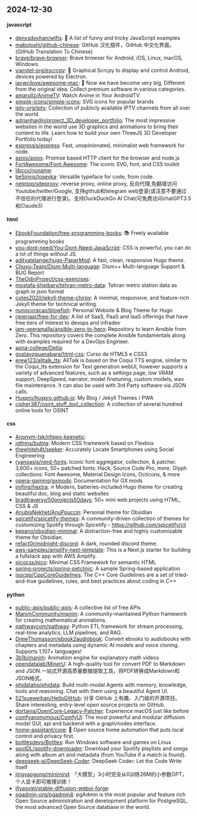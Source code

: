 ## 2024-12-30

#### javascript
* [denysdovhan/wtfjs](https://github.com/denysdovhan/wtfjs): 🤪 A list of funny and tricky JavaScript examples
* [maboloshi/github-chinese](https://github.com/maboloshi/github-chinese): GitHub 汉化插件，GitHub 中文化界面。 (GitHub Translation To Chinese)
* [brave/brave-browser](https://github.com/brave/brave-browser): Brave browser for Android, iOS, Linux, macOS, Windows.
* [viarotel-org/escrcpy](https://github.com/viarotel-org/escrcpy): 📱 Graphical Scrcpy to display and control Android, devices powered by Electron.
* [jaywcjlove/awesome-mac](https://github.com/jaywcjlove/awesome-mac):  Now we have become very big, Different from the original idea. Collect premium software in various categories.
* [amarullz/AnimeTV](https://github.com/amarullz/AnimeTV): Watch Anime in Your AndroidTV
* [simple-icons/simple-icons](https://github.com/simple-icons/simple-icons): SVG icons for popular brands
* [iptv-org/iptv](https://github.com/iptv-org/iptv): Collection of publicly available IPTV channels from all over the world
* [adrianhajdin/project_3D_developer_portfolio](https://github.com/adrianhajdin/project_3D_developer_portfolio): The most impressive websites in the world use 3D graphics and animations to bring their content to life. Learn how to build your own ThreeJS 3D Developer Portfolio today!
* [expressjs/express](https://github.com/expressjs/express): Fast, unopinionated, minimalist web framework for node.
* [axios/axios](https://github.com/axios/axios): Promise based HTTP client for the browser and node.js
* [FortAwesome/Font-Awesome](https://github.com/FortAwesome/Font-Awesome): The iconic SVG, font, and CSS toolkit
* [libccy/noname](https://github.com/libccy/noname): 
* [be5invis/Iosevka](https://github.com/be5invis/Iosevka): Versatile typeface for code, from code.
* [netptop/siteproxy](https://github.com/netptop/siteproxy): reverse proxy, online proxy, 反向代理,免翻墙访问Youtube/twitter/Google, 支持github和telegram web登录(请注意不要通过不信任的代理进行登录)。支持DuckDuckGo AI Chat(可免费访问chatGPT3.5和Claude3)

#### html
* [EbookFoundation/free-programming-books](https://github.com/EbookFoundation/free-programming-books): 📚 Freely available programming books
* [you-dont-need/You-Dont-Need-JavaScript](https://github.com/you-dont-need/You-Dont-Need-JavaScript): CSS is powerful, you can do a lot of things without JS.
* [adityatelange/hugo-PaperMod](https://github.com/adityatelange/hugo-PaperMod): A fast, clean, responsive Hugo theme.
* [Chuyu-Team/Dism-Multi-language](https://github.com/Chuyu-Team/Dism-Multi-language): Dism++ Multi-language Support & BUG Report
* [TheOdinProject/css-exercises](https://github.com/TheOdinProject/css-exercises): 
* [mostafa-kheibary/tehran-metro-data](https://github.com/mostafa-kheibary/tehran-metro-data): Tehran metro station data as graph in json format
* [cotes2020/jekyll-theme-chirpy](https://github.com/cotes2020/jekyll-theme-chirpy): A minimal, responsive, and feature-rich Jekyll theme for technical writing.
* [nunocoracao/blowfish](https://github.com/nunocoracao/blowfish): Personal Website & Blog Theme for Hugo
* [ripienaar/free-for-dev](https://github.com/ripienaar/free-for-dev): A list of SaaS, PaaS and IaaS offerings that have free tiers of interest to devops and infradev
* [iam-veeramalla/ansible-zero-to-hero](https://github.com/iam-veeramalla/ansible-zero-to-hero): Repository to learn Ansible from Zero. This repository covers the complete Ansible fundamentals along with examples required for a DevOps Engineer.
* [apna-college/Delta](https://github.com/apna-college/Delta): 
* [gustavoguanabara/html-css](https://github.com/gustavoguanabara/html-css): Curso de HTML5 e CSS3
* [erew123/alltalk_tts](https://github.com/erew123/alltalk_tts): AllTalk is based on the Coqui TTS engine, similar to the Coqui_tts extension for Text generation webUI, however supports a variety of advanced features, such as a settings page, low VRAM support, DeepSpeed, narrator, model finetuning, custom models, wav file maintenance. It can also be used with 3rd Party software via JSON calls.
* [Huxpro/huxpro.github.io](https://github.com/Huxpro/huxpro.github.io): My Blog / Jekyll Themes / PWA
* [cipher387/osint_stuff_tool_collection](https://github.com/cipher387/osint_stuff_tool_collection): A collection of several hundred online tools for OSINT

#### css
* [Anonym-tsk/nfqws-keenetic](https://github.com/Anonym-tsk/nfqws-keenetic): 
* [jgthms/bulma](https://github.com/jgthms/bulma): Modern CSS framework based on Flexbox
* [thewhiteh4t/seeker](https://github.com/thewhiteh4t/seeker): Accurately Locate Smartphones using Social Engineering
* [ryanoasis/nerd-fonts](https://github.com/ryanoasis/nerd-fonts): Iconic font aggregator, collection, & patcher. 3,600+ icons, 50+ patched fonts: Hack, Source Code Pro, more. Glyph collections: Font Awesome, Material Design Icons, Octicons, & more
* [opera-gaming/gxmods](https://github.com/opera-gaming/gxmods): Documentation for GX mods
* [imfing/hextra](https://github.com/imfing/hextra): 🔯 Modern, batteries-included Hugo theme for creating beautiful doc, blog and static websites
* [bradtraversy/50projects50days](https://github.com/bradtraversy/50projects50days): 50+ mini web projects using HTML, CSS & JS
* [AnubisNekhet/AnuPpuccin](https://github.com/AnubisNekhet/AnuPpuccin): Personal theme for Obsidian
* [spicetify/spicetify-themes](https://github.com/spicetify/spicetify-themes): A community-driven collection of themes for customizing Spotify through Spicetify - https://github.com/spicetify/cli
* [kepano/obsidian-minimal](https://github.com/kepano/obsidian-minimal): A distraction-free and highly customizable theme for Obsidian.
* [refact0r/midnight-discord](https://github.com/refact0r/midnight-discord): A dark, rounded discord theme.
* [aws-samples/amplify-next-template](https://github.com/aws-samples/amplify-next-template): This is a Next.js starter for building a fullstack app with AWS Amplify.
* [picocss/pico](https://github.com/picocss/pico): Minimal CSS Framework for semantic HTML
* [spring-projects/spring-petclinic](https://github.com/spring-projects/spring-petclinic): A sample Spring-based application
* [isocpp/CppCoreGuidelines](https://github.com/isocpp/CppCoreGuidelines): The C++ Core Guidelines are a set of tried-and-true guidelines, rules, and best practices about coding in C++

#### python
* [public-apis/public-apis](https://github.com/public-apis/public-apis): A collective list of free APIs
* [ManimCommunity/manim](https://github.com/ManimCommunity/manim): A community-maintained Python framework for creating mathematical animations.
* [pathwaycom/pathway](https://github.com/pathwaycom/pathway): Python ETL framework for stream processing, real-time analytics, LLM pipelines, and RAG.
* [DrewThomasson/ebook2audiobook](https://github.com/DrewThomasson/ebook2audiobook): Convert ebooks to audiobooks with chapters and metadata using dynamic AI models and voice cloning. Supports 1,107+ languages!
* [3b1b/manim](https://github.com/3b1b/manim): Animation engine for explanatory math videos
* [opendatalab/MinerU](https://github.com/opendatalab/MinerU): A high-quality tool for convert PDF to Markdown and JSON.一站式开源高质量数据提取工具，将PDF转换成Markdown和JSON格式。
* [phidatahq/phidata](https://github.com/phidatahq/phidata): Build multi-modal Agents with memory, knowledge, tools and reasoning. Chat with them using a beautiful Agent UI.
* [521xueweihan/HelloGitHub](https://github.com/521xueweihan/HelloGitHub): 分享 GitHub 上有趣、入门级的开源项目。Share interesting, entry-level open source projects on GitHub.
* [dortania/OpenCore-Legacy-Patcher](https://github.com/dortania/OpenCore-Legacy-Patcher): Experience macOS just like before
* [comfyanonymous/ComfyUI](https://github.com/comfyanonymous/ComfyUI): The most powerful and modular diffusion model GUI, api and backend with a graph/nodes interface.
* [home-assistant/core](https://github.com/home-assistant/core): 🏡 Open source home automation that puts local control and privacy first.
* [bottlesdevs/Bottles](https://github.com/bottlesdevs/Bottles): Run Windows software and games on Linux
* [spotDL/spotify-downloader](https://github.com/spotDL/spotify-downloader): Download your Spotify playlists and songs along with album art and metadata (from YouTube if a match is found).
* [deepseek-ai/DeepSeek-Coder](https://github.com/deepseek-ai/DeepSeek-Coder): DeepSeek Coder: Let the Code Write Itself
* [jingyaogong/minimind](https://github.com/jingyaogong/minimind): 「大模型」3小时完全从0训练26M的小参数GPT，个人显卡即可推理训练！
* [lllyasviel/stable-diffusion-webui-forge](https://github.com/lllyasviel/stable-diffusion-webui-forge): 
* [pgadmin-org/pgadmin4](https://github.com/pgadmin-org/pgadmin4): pgAdmin is the most popular and feature rich Open Source administration and development platform for PostgreSQL, the most advanced Open Source database in the world.
